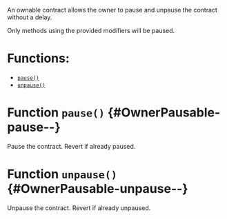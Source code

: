 An ownable contract allows the owner to pause and unpause the
contract without a delay.

Only methods using the provided modifiers will be paused.

# Functions:

- [`pause()`](#OwnerPausable-pause--)
- [`unpause()`](#OwnerPausable-unpause--)

# Function `pause()` {#OwnerPausable-pause--}

Pause the contract. Revert if already paused.

# Function `unpause()` {#OwnerPausable-unpause--}

Unpause the contract. Revert if already unpaused.

